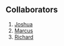 ## Collaborators

1. [Joshua](https://github.com/tanjoshua)
2. [Marcus](https://github.com/marctan2705)
3. [Richard](https://github.com/R-chard)
